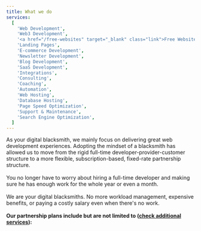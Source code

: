 ```yaml
---
title: What we do
services:
  [
    'Web Development',
    'Web3 Development',
    '<a href="/free-websites" target="_blank" class="link">Free Websites*</a>',
    'Landing Pages',
    'E-commerce Development',
    'Newsletter Development',
    'Blog Development',
    'SaaS Development',
    'Integrations',
    'Consulting',
    'Coaching',
    'Automation',
    'Web Hosting',
    'Database Hosting',
    'Page Speed Optimization',
    'Support & Maintenance',
    'Search Engine Optimization',
  ]
---
```


As your digital blacksmith, we mainly focus on delivering great web development experiences. Adopting the mindset of a blacksmith has allowed us to move from the rigid full-time developer-provider-customer structure to a more flexible, subscription-based, fixed-rate partnership structure.  
<br/>
You no longer have to worry about hiring a full-time developer and making sure he has enough work for the whole year or even a month.  
<br/>
We are your digital blacksmiths. No more workload management, expensive benefits, or paying a costly salary even when there's no work.  
<br/>
**Our partnership plans include but are not limited to (<a href="/services" class="link">check additional services</a>):**
